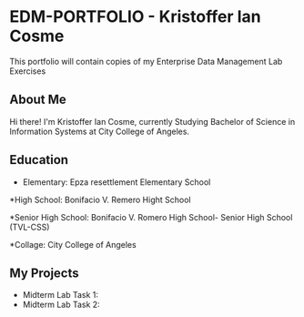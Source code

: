 # EDM-PORTFOLIO - Kristoffer Ian Cosme
This portfolio will contain copies of my Enterprise Data Management Lab Exercises
## About Me
Hi there! I'm Kristoffer Ian Cosme, currently Studying Bachelor of Science in Information Systems at City College of Angeles.

## Education
* Elementary: Epza resettlement Elementary School

*High School: Bonifacio V. Remero Hight School 

*Senior High School: Bonifacio V. Romero High School- Senior High School (TVL-CSS)

*Collage: City College of Angeles
## My Projects
* Midterm Lab Task 1:
* Midterm Lab Task 2:

